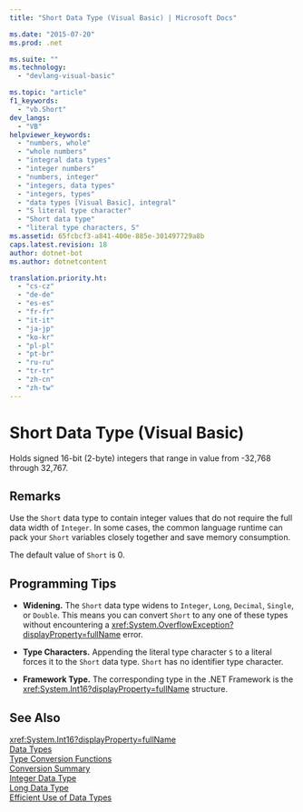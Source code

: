```yaml
---
title: "Short Data Type (Visual Basic) | Microsoft Docs"

ms.date: "2015-07-20"
ms.prod: .net

ms.suite: ""
ms.technology: 
  - "devlang-visual-basic"

ms.topic: "article"
f1_keywords: 
  - "vb.Short"
dev_langs: 
  - "VB"
helpviewer_keywords: 
  - "numbers, whole"
  - "whole numbers"
  - "integral data types"
  - "integer numbers"
  - "numbers, integer"
  - "integers, data types"
  - "integers, types"
  - "data types [Visual Basic], integral"
  - "S literal type character"
  - "Short data type"
  - "literal type characters, S"
ms.assetid: 65fcbcf3-a841-400e-885e-301497729a8b
caps.latest.revision: 18
author: dotnet-bot
ms.author: dotnetcontent

translation.priority.ht: 
  - "cs-cz"
  - "de-de"
  - "es-es"
  - "fr-fr"
  - "it-it"
  - "ja-jp"
  - "ko-kr"
  - "pl-pl"
  - "pt-br"
  - "ru-ru"
  - "tr-tr"
  - "zh-cn"
  - "zh-tw"
---
```

# Short Data Type (Visual Basic)
Holds signed 16-bit (2-byte) integers that range in value from -32,768 through 32,767.  
  
## Remarks  
 Use the `Short` data type to contain integer values that do not require the full data width of `Integer`. In some cases, the common language runtime can pack your `Short` variables closely together and save memory consumption.  
  
 The default value of `Short` is 0.  
  
## Programming Tips  
  
-   **Widening.** The `Short` data type widens to `Integer`, `Long`, `Decimal`, `Single`, or `Double`. This means you can convert `Short` to any one of these types without encountering a <xref:System.OverflowException?displayProperty=fullName> error.  
  
-   **Type Characters.** Appending the literal type character `S` to a literal forces it to the `Short` data type. `Short` has no identifier type character.  
  
-   **Framework Type.** The corresponding type in the .NET Framework is the <xref:System.Int16?displayProperty=fullName> structure.  
  
## See Also  
 <xref:System.Int16?displayProperty=fullName>   
 [Data Types](../../../visual-basic/language-reference/data-types/data-type-summary.md)   
 [Type Conversion Functions](../../../visual-basic/language-reference/functions/type-conversion-functions.md)   
 [Conversion Summary](../../../visual-basic/language-reference/keywords/conversion-summary.md)   
 [Integer Data Type](../../../visual-basic/language-reference/data-types/integer-data-type.md)   
 [Long Data Type](../../../visual-basic/language-reference/data-types/long-data-type.md)   
 [Efficient Use of Data Types](../../../visual-basic/programming-guide/language-features/data-types/efficient-use-of-data-types.md)